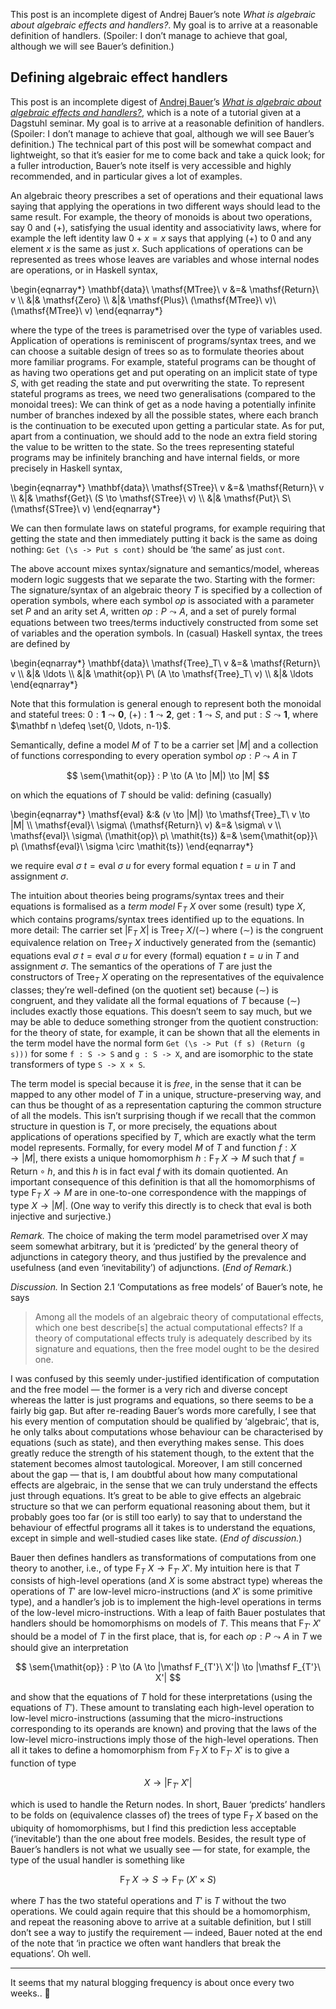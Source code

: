 This post is an incomplete digest of Andrej Bauer’s note *What is algebraic about algebraic effects and handlers?*. My goal is to arrive at a reasonable definition of handlers. (Spoiler: I don’t manage to achieve that goal, although we will see Bauer’s definition.)

## Defining algebraic effect handlers

This post is an incomplete digest of [Andrej Bauer](http://www.andrej.com)’s [*What is algebraic about algebraic effects and handlers?*](http://arxiv.org/abs/1807.05923), which is a note of a tutorial given at a Dagstuhl seminar.
My goal is to arrive at a reasonable definition of handlers.
(Spoiler: I don’t manage to achieve that goal, although we will see Bauer’s definition.)
The technical part of this post will be somewhat compact and lightweight, so that it’s easier for me to come back and take a quick look; for a fuller introduction, Bauer’s note itself is very accessible and highly recommended, and in particular gives a lot of examples.

An algebraic theory prescribes a set of operations and their equational laws saying that applying the operations in two different ways should lead to the same result.
For example, the theory of monoids is about two operations, say $0$ and $(+)$, satisfying the usual identity and associativity laws, where for example the left identity law $0 + x = x$ says that applying $(+)$ to $0$ and any element $x$ is the same as just $x$.
Such applications of operations can be represented as trees whose leaves are variables and whose internal nodes are operations, or in Haskell syntax,

\begin{eqnarray*}
\mathbf{data}\ \mathsf{MTree}\ v &=& \mathsf{Return}\ v \\\\
&|& \mathsf{Zero} \\\\
&|& \mathsf{Plus}\ (\mathsf{MTree}\ v)\ (\mathsf{MTree}\ v)
\end{eqnarray*}

where the type of the trees is parametrised over the type of variables used.
Application of operations is reminiscent of programs/syntax trees, and we can choose a suitable design of trees so as to formulate theories about more familiar programs.
For example, stateful programs can be thought of as having two operations $\mathsf{get}$ and $\mathsf{put}$ operating on an implicit state of type $S$, with $\mathsf{get}$ reading the state and $\mathsf{put}$ overwriting the state.
To represent stateful programs as trees, we need two generalisations (compared to the monoidal trees):
We can think of $\mathsf{get}$ as a node having a potentially infinite number of branches indexed by all the possible states, where each branch is the continuation to be executed upon getting a particular state.
As for $\mathsf{put}$, apart from a continuation, we should add to the node an extra field storing the value to be written to the state.
So the trees representing stateful programs may be infinitely branching and have internal fields, or more precisely in Haskell syntax,

\begin{eqnarray*}
\mathbf{data}\ \mathsf{STree}\ v &=& \mathsf{Return}\ v \\\\
&|& \mathsf{Get}\ (S \to \mathsf{STree}\ v) \\\\
&|& \mathsf{Put}\ S\ (\mathsf{STree}\ v)
\end{eqnarray*}

We can then formulate laws on stateful programs, for example requiring that getting the state and then immediately putting it back is the same as doing nothing: `Get (\s -> Put s cont)` should be ‘the same’ as just `cont`.

The above account mixes syntax/signature and semantics/model, whereas modern logic suggests that we separate the two.
Starting with the former:
The signature/syntax of an algebraic theory $T$ is specified by a collection of operation symbols, where each symbol $\mathit{op}$ is associated with a parameter set $P$ and an arity set $A$, written $\mathit{op} : P \leadsto A$, and a set of purely formal equations between two trees/terms inductively constructed from some set of variables and the operation symbols.
In (casual) Haskell syntax, the trees are defined by

\begin{eqnarray*}
\mathbf{data}\ \mathsf{Tree}_T\ v &=& \mathsf{Return}\ v \\\\
&|& \ldots \\\\
&|& \mathit{op}\ P\ (A \to \mathsf{Tree}_T\ v) \\\\
&|& \ldots
\end{eqnarray*}

Note that this formulation is general enough to represent both the monoidal and stateful trees: $0 : \mathbf 1 \leadsto \mathbf 0$, $(+) : \mathbf 1 \leadsto \mathbf 2$, $\mathsf{get} : \mathbf 1 \leadsto S$, and $\mathsf{put} : S \leadsto \mathbf 1$, where $\mathbf n \defeq \set{0, \ldots, n-1}$.

Semantically, define a model $M$ of $T$ to be a carrier set $|M|$ and a collection of functions corresponding to every operation symbol $\mathit{op} : P \leadsto A$ in $T$

$$ \sem{\mathit{op}} : P \to (A \to |M|) \to |M|  $$

on which the equations of $T$ should be valid:
defining (casually)

\begin{eqnarray*}
\mathsf{eval} &:& (v \to |M|) \to \mathsf{Tree}_T\ v \to |M| \\\\
\mathsf{eval}\ \sigma\ (\mathsf{Return}\ v) &=& \sigma\ v \\\\
\mathsf{eval}\ \sigma\ (\mathit{op}\ p\ \mathit{ts}) &=& \sem{\mathit{op}}\ p\ (\mathsf{eval}\ \sigma \circ \mathit{ts})
\end{eqnarray*}

we require $\mathsf{eval}\ \sigma\ t = \mathsf{eval}\ \sigma\ u$ for every formal equation $t = u$ in $T$ and assignment $\sigma$.

The intuition about theories being programs/syntax trees and their equations is formalised as a *term model* $\mathsf F_T\ X$ over some (result) type $X$, which contains programs/syntax trees identified up to the equations.
In more detail:
The carrier set $|\mathsf F_T\ X|$ is $\mathsf{Tree}_T\ X\mathop/{(\sim)}$ where $(\sim)$ is the congruent equivalence relation on $\mathsf{Tree}_T\ X$ inductively generated from the (semantic) equations
$\mathsf{eval}\ \sigma\ t = \mathsf{eval}\ \sigma\ u$ for every (formal) equation $t = u$ in $T$ and assignment $\sigma$.
The semantics of the operations of $T$ are just the constructors of $\mathsf{Tree}_T\ X$ operating on the representatives of the equivalence classes; they’re well-defined (on the quotient set) because $(\sim)$ is congruent, and they validate all the formal equations of $T$ because $(\sim)$ includes exactly those equations.
This doesn’t seem to say much, but we may be able to deduce something stronger from the quotient construction: for the theory of state, for example, it can be shown that all the elements in the term model have the normal form `Get (\s -> Put (f s) (Return (g s)))` for some `f : S -> S` and `g : S -> X`, and are isomorphic to the state transformers of type `S -> X × S`.

The term model is special because it is *free*, in the sense that it can be mapped to any other model of $T$ in a unique, structure-preserving way, and can thus be thought of as a representation capturing the common structure of all the models.
This isn’t surprising though if we recall that the common structure in question is $T$, or more precisely, the equations about applications of operations specified by $T$, which are exactly what the term model represents.
Formally, for every model $M$ of $T$ and function $f : X \to |M|$, there exists a unique homomorphism $h : \mathsf F_T\ X \to M$ such that $f = \mathsf{Return} \circ h$, and this $h$ is in fact $\mathsf{eval}\ f$ with its domain quotiented.
An important consequence of this definition is that all the homomorphisms of type $\mathsf F_T\ X \to M$ are in one-to-one correspondence with the mappings of type $X \to |M|$.
(One way to verify this directly is to check that $\mathsf{eval}$ is both injective and surjective.)

*Remark.* 
The choice of making the term model parametrised over $X$ may seem somewhat arbitrary, but it is ‘predicted’ by the general theory of adjunctions in category theory, and thus justified by the prevalence and usefulness (and even ‘inevitability’) of adjunctions.
(*End of Remark.*)

*Discussion.*
In Section 2.1 ‘Computations as free models’ of Bauer’s note, he says

> Among all the models of an algebraic theory of computational effects, which one best describe[s] the actual computational effects?
> If a theory of computational effects truly is adequately described by its signature and equations, then the free model ought to be the desired one.

I was confused by this seemly under-justified identification of computation and the free model — the former is a very rich and diverse concept whereas the latter is just programs and equations, so there seems to be a fairly big gap.
But after re-reading Bauer’s words more carefully, I see that his every mention of computation should be qualified by ‘algebraic’, that is, he only talks about computations whose behaviour can be characterised by equations (such as state), and then everything makes sense.
This does greatly reduce the strength of his statement though, to the extent that the statement becomes almost tautological.
Moreover, I am still concerned about the gap — that is, I am doubtful about how many computational effects are algebraic, in the sense that we can truly understand the effects just through equations.
It’s great to be able to give effects an algebraic structure so that we can perform equational reasoning about them, but it probably goes too far (or is still too early) to say that to understand the behaviour of effectful programs all it takes is to understand the equations, except in simple and well-studied cases like state.
(*End of discussion.*)

Bauer then defines handlers as transformations of computations from one theory to another, i.e., of type $\mathsf F_T\ X \to \mathsf F_{T'}\ X'$.
My intuition here is that $T$ consists of high-level operations (and $X$ is some abstract type) whereas the operations of $T'$ are low-level micro-instructions (and $X'$ is some primitive type), and a handler’s job is to implement the high-level operations in terms of the low-level micro-instructions.
With a leap of faith Bauer postulates that handlers should be homomorphisms on models of $T$.
This means that $\mathsf F_{T'}\ X'$ should be a model of $T$ in the first place, that is, for each $\mathit{op} : P \leadsto A$ in $T$ we should give an interpretation

$$ \sem{\mathit{op}} : P \to (A \to |\mathsf F_{T'}\ X'|) \to |\mathsf F_{T'}\ X'| $$

and show that the equations of $T$ hold for these interpretations (using the equations of $T'$).
These amount to translating each high-level operation to low-level micro-instructions (assuming that the micro-instructions corresponding to its operands are known) and proving that the laws of the low-level micro-instructions imply those of the high-level operations.
Then all it takes to define a homomorphism from $\mathsf F_T\ X$ to $\mathsf F_{T'}\ X'$ is to give a function of type

$$ X \to |\mathsf F_{T'}\ X'| $$

which is used to handle the $\mathsf{Return}$ nodes.
In short, Bauer ‘predicts’ handlers to be folds on (equivalence classes of) the trees of type $\mathsf F_T\ X$ based on the ubiquity of homomorphisms, but I find this prediction less acceptable (‘inevitable’) than the one about free models.
Besides, the result type of Bauer’s handlers is not what we usually see — for state, for example, the type of the usual handler is something like

$$ \mathsf F_T\ X \to S \to \mathsf F_{T'}\ (X' \times S) $$

where $T$ has the two stateful operations and $T'$ is $T$ without the two operations.
We could again require that this should be a homomorphism, and repeat the reasoning above to arrive at a suitable definition, but I still don’t see a way to justify the requirement — indeed, Bauer noted at the end of the note that ‘in practice we often want handlers that break the equations’.
Oh well.

---

It seems that my natural blogging frequency is about once every two weeks.. 🤔